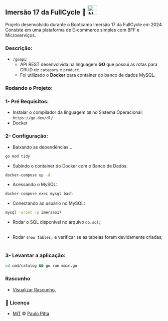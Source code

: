 ## Imersão 17 da FullCycle 🚀 <img src="https://go.dev/images/go-logo-white.svg" width="30" alt="Nest Logo" />

Projeto desenvolvido durante o Bootcamp Imersão 17 da FullCycle em 2024. Consiste em uma plataforma de E-commerce simples com BFF e Microserviços.

### Descrição:

- `/goapi`:
    - API REST desenvolvida na linguagem **GO** que possui as rotas para CRUD de `category` e `product`. 
    - Foi utilizado o **Docker** para container do banco de dados MySQL.

### Rodando o Projeto:

### 1- Pré Requisitos:

- Instalar o compilador da linguagem `GO` no Sistema Operacional: `https://go.dev/dl/`
- Docker

### 2- Configuração:

- Baixando as dependências...
```bash
go mod tidy
```

- Subindo o container do Docker com o Banco de Dados:
```bash
docker-compose up -d
```

- Acessando o MySQL:
```bash
docker-compose exec mysql bash
```

- Conectando ao usuário no MySQL:
```cmd
mysql -uroot -p imersao17
```

- Rodar o SQL disponível no arquivo `db.sql`;<br><br>

- Rodar `show tables;` e verificar se as tabelas foram devidamente criadas;<br><br>

### 3- Levantar a aplicação:

```bash
cd cmd/catalog && go run main.go
```

### Rascunho

- [Visualizar Rascunho.](https://github.com/paulopitta97/fullcycle-imersao17/blob/main/goapi/RASCUNHO.md)

### 📝 Licença

- [MIT](https://github.com/paulopitta97/fullcycle-imersao17/blob/master/LICENSE) © [Paulo Pitta](https://github.com/paulopitta97)